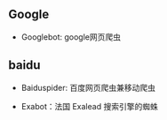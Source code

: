## Google
* Googlebot: google网页爬虫

## baidu
* Baiduspider: 百度网页爬虫兼移动爬虫


* Exabot：法国 Exalead 搜索引擎的蜘蛛
